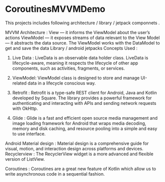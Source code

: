 # CoroutinesMVVMDemo

This projects includes following architecture /  library / jetpack componnets .

MVVM Architecture :
   View   —     it  informs the ViewModel about the user’s actions
   ViewModel —  it exposes streams of data relevant to the View
   Model — it abstracts the data source. The ViewModel works with the DataModel to get and save the data
Library / android jetpacks Concepts Used :

1. Live Data :
LiveData is an observable data holder class. LiveData is lifecycle-aware, meaning it respects the lifecycle of other app components, such as activities, fragments, or services.

2. ViewModel:
ViewModel class is designed to store and manage UI-related data in a lifecycle conscious way.

3. Retrofit :
Retrofit is a type-safe REST client for Android, Java and Kotlin developed by Square. The library provides a powerful framework for authenticating and interacting with APIs and sending network requests with OkHttp.

4. Glide :
Glide is a fast and efficient open source media management and image loading framework for Android that wraps media decoding, memory and disk caching, and resource pooling into a simple and easy to use interface.

Android Material design :
Material design is a comprehensive guide for visual, motion, and interaction design across platforms and devices. Recyclerview : The RecyclerView widget is a more advanced and flexible version of ListView.

Coroutines :
Coroutines are a great new feature of Kotlin which allow us to write asynchronous code in a sequential fashion. 
     
     
    
   
